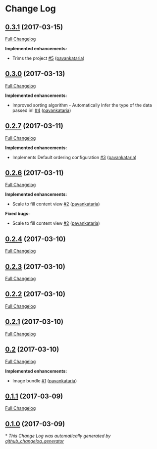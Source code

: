 # Change Log

## [0.3.1](https://github.com/pavankataria/SwiftDataTables/tree/0.3.1) (2017-03-15)
[Full Changelog](https://github.com/pavankataria/SwiftDataTables/compare/0.3.0...0.3.1)

**Implemented enhancements:**

- Trims the project [\#5](https://github.com/pavankataria/SwiftDataTables/pull/5) ([pavankataria](https://github.com/pavankataria))

## [0.3.0](https://github.com/pavankataria/SwiftDataTables/tree/0.3.0) (2017-03-13)
[Full Changelog](https://github.com/pavankataria/SwiftDataTables/compare/0.2.7...0.3.0)

**Implemented enhancements:**

- Improved sorting algorithm - Automatically Infer the type of the data passed in! [\#4](https://github.com/pavankataria/SwiftDataTables/pull/4) ([pavankataria](https://github.com/pavankataria))

## [0.2.7](https://github.com/pavankataria/SwiftDataTables/tree/0.2.7) (2017-03-11)
[Full Changelog](https://github.com/pavankataria/SwiftDataTables/compare/0.2.6...0.2.7)

**Implemented enhancements:**

- Implements Default ordering configuration [\#3](https://github.com/pavankataria/SwiftDataTables/pull/3) ([pavankataria](https://github.com/pavankataria))

## [0.2.6](https://github.com/pavankataria/SwiftDataTables/tree/0.2.6) (2017-03-11)
[Full Changelog](https://github.com/pavankataria/SwiftDataTables/compare/0.2.4...0.2.6)

**Implemented enhancements:**

- Scale to fill content view [\#2](https://github.com/pavankataria/SwiftDataTables/pull/2) ([pavankataria](https://github.com/pavankataria))

**Fixed bugs:**

- Scale to fill content view [\#2](https://github.com/pavankataria/SwiftDataTables/pull/2) ([pavankataria](https://github.com/pavankataria))

## [0.2.4](https://github.com/pavankataria/SwiftDataTables/tree/0.2.4) (2017-03-10)
[Full Changelog](https://github.com/pavankataria/SwiftDataTables/compare/0.2.3...0.2.4)

## [0.2.3](https://github.com/pavankataria/SwiftDataTables/tree/0.2.3) (2017-03-10)
[Full Changelog](https://github.com/pavankataria/SwiftDataTables/compare/0.2.2...0.2.3)

## [0.2.2](https://github.com/pavankataria/SwiftDataTables/tree/0.2.2) (2017-03-10)
[Full Changelog](https://github.com/pavankataria/SwiftDataTables/compare/0.2.1...0.2.2)

## [0.2.1](https://github.com/pavankataria/SwiftDataTables/tree/0.2.1) (2017-03-10)
[Full Changelog](https://github.com/pavankataria/SwiftDataTables/compare/0.2...0.2.1)

## [0.2](https://github.com/pavankataria/SwiftDataTables/tree/0.2) (2017-03-10)
[Full Changelog](https://github.com/pavankataria/SwiftDataTables/compare/0.1.1...0.2)

**Implemented enhancements:**

- Image bundle [\#1](https://github.com/pavankataria/SwiftDataTables/pull/1) ([pavankataria](https://github.com/pavankataria))

## [0.1.1](https://github.com/pavankataria/SwiftDataTables/tree/0.1.1) (2017-03-09)
[Full Changelog](https://github.com/pavankataria/SwiftDataTables/compare/0.1.0...0.1.1)

## [0.1.0](https://github.com/pavankataria/SwiftDataTables/tree/0.1.0) (2017-03-09)


\* *This Change Log was automatically generated by [github_changelog_generator](https://github.com/skywinder/Github-Changelog-Generator)*